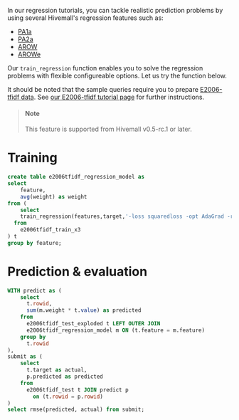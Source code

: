 <!--
  Licensed to the Apache Software Foundation (ASF) under one
  or more contributor license agreements.  See the NOTICE file
  distributed with this work for additional information
  regarding copyright ownership.  The ASF licenses this file
  to you under the Apache License, Version 2.0 (the
  "License"); you may not use this file except in compliance
  with the License.  You may obtain a copy of the License at

    http://www.apache.org/licenses/LICENSE-2.0

  Unless required by applicable law or agreed to in writing,
  software distributed under the License is distributed on an
  "AS IS" BASIS, WITHOUT WARRANTIES OR CONDITIONS OF ANY
  KIND, either express or implied.  See the License for the
  specific language governing permissions and limitations
  under the License.
-->

In our regression tutorials, you can tackle realistic prediction problems by using several Hivemall's regression features such as:

- [PA1a](e2006_arow.html#pa1a)
- [PA2a](e2006_arow.html#pa2a)
- [AROW](e2006_arow.html#arow)
- [AROWe](e2006_arow.html#arowe)

Our `train_regression` function enables you to solve the regression problems with flexible configureable options. Let us try the function below.

It should be noted that the sample queries require you to prepare [E2006-tfidf data](http://www.csie.ntu.edu.tw/~cjlin/libsvmtools/datasets/regression.html#E2006-tfidf). See [our E2006-tfidf tutorial page](../regression/e2006_dataset.md) for further instructions.

<!-- toc -->

> #### Note
> This feature is supported from Hivemall v0.5-rc.1 or later.

# Training

```sql
create table e2006tfidf_regression_model as
select 
	feature,
	avg(weight) as weight
from (
	select 
  	train_regression(features,target,'-loss squaredloss -opt AdaGrad -reg no') as (feature,weight)
  from 
    e2006tfidf_train_x3
) t 
group by feature;
```

# Prediction & evaluation

```sql
WITH predict as (
	select
	  t.rowid, 
	  sum(m.weight * t.value) as predicted
	from 
	  e2006tfidf_test_exploded t LEFT OUTER JOIN
	  e2006tfidf_regression_model m ON (t.feature = m.feature)
	group by
	  t.rowid
),
submit as (
	select 
	  t.target as actual, 
	  p.predicted as predicted
	from 
	  e2006tfidf_test t JOIN predict p 
	    on (t.rowid = p.rowid)
)
select rmse(predicted, actual) from submit;
```
